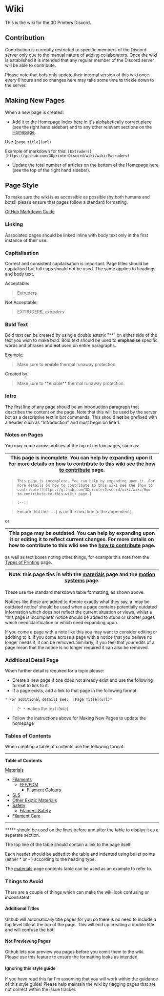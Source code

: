 # Wiki
This is the wiki for the 3D Printers Discord. 

## Contribution
Contribution is currently restricted to specific members of the Discord server only due to the manual nature of adding collaborators. Once the wiki is established it is intended that any regular member of the Discord server will be able to contribute.

Please note that bots only update their internal version of this wiki once every 6 hours and so changes here may take some time to trickle down to the server. 

## Making New Pages
When a new page is created: 
* Add it to the Homepage Index [here](https://github.com/3DprinterDiscord/wiki/wiki#index-a-z) in it's alphabetically correct place (see the right hand sidebar) and to any other relevant sections on the [Homepage](https://github.com/3DprinterDiscord/wiki/wiki).

Use ` [page title](url) `

Example of markdown for this: `[Extruders](https://github.com/3DprinterDiscord/wiki/wiki/Extruders)`

* Update the total number of articles on the bottom of the Homepage [here](https://github.com/3DprinterDiscord/wiki/wiki#current-number-of-pages-on-wiki) (see the top of the right hand sidebar).

## Page Style
To make sure the wiki is as accessible as possible (by both humans and bots!) please ensure that pages follow a standard formatting. 

[GitHub Markdown Guide](https://guides.github.com/features/mastering-markdown/)

### Linking
Associated pages should be linked inline with body text only in the first instance of their use. 

### Capitalisation
Correct and consistent capitalisation is important. Page titles should be capitalised but full caps should not be used. The same applies to headings and body text.

Acceptable:
> Extruders

Not Acceptable:
> EXTRUDERS, extruders

### Bold Text
Bold text can be created by using a double asterix "\*\*" on either side of the text you wish to make bold. Bold text should be used to **emphasise** specific words and phrases and **not** used on entire paragraphs.

Example:
> Make sure to **enable** thermal runaway protection.

Created by:
> Make sure to \*\*enable\*\* thermal runaway protection. 

### Intro 
The first line of any page should be an introduction paragraph that describes the content on the page. Note that this will be used by the server bot as a descriptive text in bot commands. This should **not** be prefixed with a header such as "Introduction" and must begin on line 1. 

### Notes on Pages
You may come across notices at the top of certain pages, such as:

This page is incomplete. You can help by expanding upon it. For more details on how to contribute to this wiki see the [how to contribute](https://github.com/3DprinterDiscord/wiki/wiki/How-to-contribute-to-this-wiki) page.|
:--:|

> `This page is incomplete. You can help by expanding upon it. For more details on how to contribute to this wiki see the [how to contribute](https://github.com/3DprinterDiscord/wiki/wiki/How-to-contribute-to-this-wiki) page.|`

> `:--:|`

> Ensure that the `:--|` is on the next line to the appended `|`.

or 

This page may be outdated. You can help by expanding upon it or editing it to reflect current changes. For more details on how to contribute to this wiki see the [how to contribute](https://github.com/3DprinterDiscord/wiki/wiki/How-to-contribute-to-this-wiki) page.|
:--:|

as well as text boxes noting other things, for example this note from the [Types of Printing](https://github.com/3DprinterDiscord/wiki/wiki/Types-of-Printing/) page.

Note: this page ties in with the [materials](https://github.com/3DprinterDiscord/wiki/wiki/Materials) page and the [motion systems](https://github.com/3DprinterDiscord/wiki/wiki/Motion-Systems) page.|
:--:|

These use the standard markdown table formatting, as shown above.

Notices like these are added to denote exactly what they say, a 'may be outdated notice' should be used when a page contains potentially outdated information which does not reflect the current situation or views, whilst a 'this page is incomplete' notice should be added to stubs or shorter pages which need clarification or which need expanding upon. 

If you come a page with a note like this you may want to consider editing or additing to it. If you come across a page with a notice that you believe no longer needs it, it can be removed. Similarly, if you feel that your edits of a page mean that the notice is no longer required it can also be removed.



### Additional Detail Page
When further detail is required for a topic please: 

* Create a new page if one does not already exist and use the following format to link to it:
* If a page exists, add a link to that page in the following format:

`* For additional details see: 
[Page Title](url)*` 

> (`* *` makes the text *italic*)

* Follow the instructions above for Making New Pages to update the homepage


### Tables of Contents
When creating a table of contents use the following format:

*****
 ****Table of Contents****

[Materials](https://github.com/3DprinterDiscord/wiki/wiki/Materials) 
* [Filaments](https://github.com/3DprinterDiscord/wiki/wiki/Materials#filaments)  
  * [FFF/FDM](https://github.com/3DprinterDiscord/wiki/wiki/Materials#ffffdm)
    * [Filament Colours](https://github.com/3DprinterDiscord/wiki/wiki/Materials#filament-colours)
* [SLS](https://github.com/3DprinterDiscord/wiki/wiki/Materials#sls) 
* [Other Exotic Materials](https://github.com/3DprinterDiscord/wiki/wiki/Materials#other-exotic-materials)
* [Safety](https://github.com/3DprinterDiscord/wiki/wiki/Materials#safety) 
  * [Filament Safety](https://github.com/3DprinterDiscord/wiki/wiki/Materials#filament-safety) 
* [Filament Care](https://github.com/3DprinterDiscord/wiki/wiki/Materials#filament-care) 
*****

***** should be used on the lines before and after the table to display it as a separate section.

The top line of the table should contain a link to the page itself.

Each header should be added to the table and indented using bullet points (either * or - ) according to the heading type.

The [materials](https://github.com/3DprinterDiscord/wiki/wiki/Materials) page contents table can be used as an example to refer to.

### Things to Avoid
There are a couple of things which can make the wiki look confusing or inconsistent:

#### Additional Titles
Github will automatically title pages for you so there is no need to include a top level title at the top of the page. This will end up creating a double title and will confuse the bot! 

#### Not Previewing Pages
Github lets you preview you pages before you comit them to the wiki. Please use this feature to ensure the formatting looks as intended. 

#### Ignoring this style guide
If you have read this far I'm assuming that you will work within the guidance of this style guide! Please help maintain the wiki by flagging pages that are not correct within the issue tracker.
